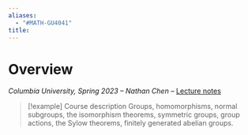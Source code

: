 ```yaml
---
aliases:
  - "#MATH-GU4041"
title:
---
```

# Overview

*Columbia University, Spring 2023 – Nathan Chen* – [Lecture notes](https://math.columbia.edu/~khovanov/modAlgSpring2017/Gallagher/)

>[!example] Course description
>Groups, homomorphisms, normal subgroups, the isomorphism theorems, symmetric groups, group actions, the Sylow theorems, finitely generated abelian groups.

